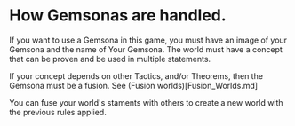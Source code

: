 # How Gemsonas are handled.
If you want to use a Gemsona in this game, you must have an image of your Gemsona and the name of Your Gemsona.
The world must have a concept that can be proven and be used in multiple statements.

If your concept depends on other Tactics, and/or Theorems, then the Gemsona must be a fusion.
See (Fusion worlds)[Fusion_Worlds.md]

You can fuse your world's staments with others to create a new world with the previous rules applied.
